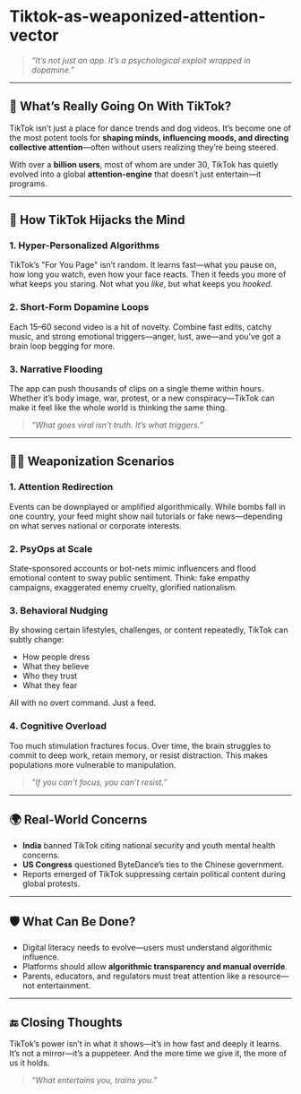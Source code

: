 # Tiktok-as-weaponized-attention-vector

> *“It’s not just an app. It’s a psychological exploit wrapped in dopamine.”*

---

## 🎯 What’s Really Going On With TikTok?

TikTok isn’t just a place for dance trends and dog videos. It’s become one of the most potent tools for **shaping minds, influencing moods, and directing collective attention**—often without users realizing they’re being steered.

With over a **billion users**, most of whom are under 30, TikTok has quietly evolved into a global **attention-engine** that doesn’t just entertain—it programs.

---

## 🧠 How TikTok Hijacks the Mind

### 1. **Hyper-Personalized Algorithms**

TikTok’s "For You Page" isn’t random. It learns fast—what you pause on, how long you watch, even how your face reacts. Then it feeds you more of what keeps you staring. Not what you *like*, but what keeps you *hooked*.

### 2. **Short-Form Dopamine Loops**

Each 15–60 second video is a hit of novelty. Combine fast edits, catchy music, and strong emotional triggers—anger, lust, awe—and you’ve got a brain loop begging for more.

### 3. **Narrative Flooding**

The app can push thousands of clips on a single theme within hours. Whether it’s body image, war, protest, or a new conspiracy—TikTok can make it feel like the whole world is thinking the same thing.

> *“What goes viral isn’t truth. It’s what triggers.”*

---

## 🕵️‍♀️ Weaponization Scenarios

### 1. **Attention Redirection**

Events can be downplayed or amplified algorithmically. While bombs fall in one country, your feed might show nail tutorials or fake news—depending on what serves national or corporate interests.

### 2. **PsyOps at Scale**

State-sponsored accounts or bot-nets mimic influencers and flood emotional content to sway public sentiment. Think: fake empathy campaigns, exaggerated enemy cruelty, glorified nationalism.

### 3. **Behavioral Nudging**

By showing certain lifestyles, challenges, or content repeatedly, TikTok can subtly change:

* How people dress
* What they believe
* Who they trust
* What they fear

All with no overt command. Just a feed.

### 4. **Cognitive Overload**

Too much stimulation fractures focus. Over time, the brain struggles to commit to deep work, retain memory, or resist distraction. This makes populations more vulnerable to manipulation.

> *“If you can’t focus, you can’t resist.”*

---

## 🌍 Real-World Concerns

* **India** banned TikTok citing national security and youth mental health concerns.
* **US Congress** questioned ByteDance’s ties to the Chinese government.
* Reports emerged of TikTok suppressing certain political content during global protests.

---

## 🛡️ What Can Be Done?

* Digital literacy needs to evolve—users must understand algorithmic influence.
* Platforms should allow **algorithmic transparency and manual override**.
* Parents, educators, and regulators must treat attention like a resource—not entertainment.

---

## 🔚 Closing Thoughts

TikTok’s power isn’t in what it shows—it’s in how fast and deeply it learns. It’s not a mirror—it’s a puppeteer. And the more time we give it, the more of us it holds.

> *“What entertains you, trains you.”*
